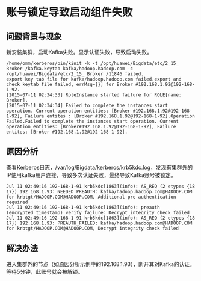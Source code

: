 # 账号锁定导致启动组件失败<a name="ZH-CN_TOPIC_0183415857"></a>

## 问题背景与现象<a name="zh-cn_topic_0167275341_sd64242caa665405798481482f49ab0ee"></a>

新安装集群，启动Kafka失败。显示认证失败，导致启动失败。

```
/home/omm/kerberos/bin/kinit -k -t /opt/huawei/Bigdata/etc/2_15_ Broker /kafka.keytab kafka/hadoop.hadoop.com -c /opt/huawei/Bigdata/etc/2_15_ Broker /11846 failed.
export key tab file for kafka/hadoop.hadoop.com failed.export and check keytab file failed, errMsg=]}] for Broker #192.168.1.92@192-168-1-92.
[2015-07-11 02:34:33] RoleInstance started failure for ROLE[name: Broker].
[2015-07-11 02:34:34] Failed to complete the instances start operation. Current operation entities: [Broker #192.168.1.92@192-168-1-92], Failure entites : [Broker #192.168.1.92@192-168-1-92].Operation Failed.Failed to complete the instances start operation. Current operation entities: [Broker#192.168.1.92@192-168-1-92], Failure entites: [Broker #192.168.1.92@192-168-1-92].
```

## 原因分析<a name="zh-cn_topic_0167275341_s4871ca6d7a6b47b1a0f8266b84631f32"></a>

查看Kerberos日志，/var/log/Bigdata/kerberos/krb5kdc.log，发现有集群外的IP使用kafka用户连接，导致多次认证失败，最终导致Kafka账号被锁定。

```
Jul 11 02:49:16 192-168-1-91 krb5kdc[1863](info): AS_REQ (2 etypes {18 17}) 192.168.1.93: NEEDED_PREAUTH: kafka/hadoop.hadoop.com@HADOOP.COM for krbtgt/HADOOP.COM@HADOOP.COM, Additional pre-authentication required
Jul 11 02:49:16 192-168-1-91 krb5kdc[1863](info): preauth (encrypted_timestamp) verify failure: Decrypt integrity check failed
Jul 11 02:49:16 192-168-1-91 krb5kdc[1863](info): AS_REQ (2 etypes {18 17}) 192.168.1.93: PREAUTH_FAILED: kafka/hadoop.hadoop.com@HADOOP.COM for krbtgt/HADOOP.COM@HADOOP.COM, Decrypt integrity check failed
```

## 解决办法<a name="zh-cn_topic_0167275341_seed9e93097d643e786ac0307295134fa"></a>

进入集群外的节点（如原因分析示例中的192.168.1.93），断开其对Kafka的认证。等待5分钟，此账号就会被解锁。

